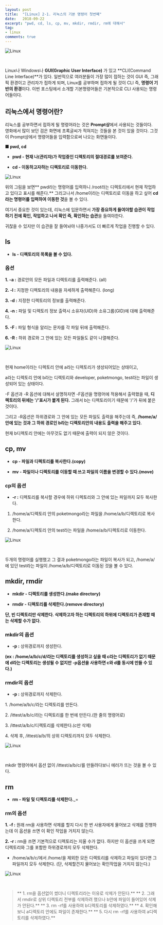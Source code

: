 ```yaml
---
layout: post
title:  "[Linux] 2-1. 리눅스의 기본 명령어 첫번째"
date:   2018-09-22
excerpt: "pwd, cd, ls, cp, mv, mkdir, rmdir, rm에 대해서"
tag:
- linux
comments: true
---
```


![Linux](/assets/img/Linux.jpg)

<br/>

Linux나 Windows나 **GUI(Graphic User Interface)** 가 있고 **CLI(Command Line Interface)**가 있다. 일반적으로 여러분들이 가장 많이 접하는 것이 GUI 즉, 그래픽 환경이고 관리자가 접하게 되며, Linux를 공부하며 접하게 될 것이 CLI 즉, **명령어 기반의 환경**이다. 이번 포스팅에서 소개할 기본명령어들은 기본적으로 CLI 사용되는 명령어들이다.

## 리눅스에서 명령어란?

리눅스를 공부하면서 접하게 될 명령어라는 것은 **Prompt상**에서 사용되는 것들이다. 
영화에서 많이 보던 검은 화면에 초록글씨가 적혀지는 것들을 본 것이 있을 것이다. 그것이 Prompt상에서 명령어들을 입력함으로써 나오는 화면들이다.



**■ pwd, cd**

* **pwd - 현재 나(관리자)가 작업중인 디렉토리의 절대경로를 보여준다.**

* **cd - 이동하고자하는 디렉토리로 이동한다.**


![Linux](/assets/img/linux_pwd.png)



위의 그림을 보면** pwd라는 명령어를 입력하니 /root라는 디렉토리에서 현재 작업하고 있다고 표시를 해준다.** 그리고나서 /home이라는 디렉토리로 이동을 하고 싶어 **cd라는 명령어를 입력하여 이동한 것**을 볼 수 있다.

여기서 중요한 것이 있는데, 리눅스에 입문하면서 **가장 중요하게 들여야할 습관이 작업하기 전에 확인, 작업하고 나서 확인 즉, 확인하는 습관**을 들여야한다.

귀찮을 수 있지만 이 습관을 잘 들여놔야 나중가서도 더 빠르게 작업을 진행할 수 있다.

## ls

* **ls - 디렉토리의 목록을 볼 수 있다.**

### 옵션

**1. -a :** 경로안의 모든 파일과 디렉토리를 출력해준다. (all)

**2. -l :** 지정한 디렉토리의 내용을 자세하게 출력해준다. (long)

**3. -d :** 지정한 디렉토리의 정보를 출력해준다.

**4. -n :** 파일 및 디렉토리 정보 출력시 소유자(UID)와 소유그룹(GID)에 대해 출력해준다.

**5. -F :** 파일 형식을 알리는 문자를 각 파일 뒤에 출력해준다.

**6. -R :** 하위 경로와 그 안에 있는 모든 파일들도 같이 나열해준다.


![Linux](/assets/img/linux_ls.png)

<br/>

현재 home이라는 디렉토리 안에 a라는 디렉토리가 생성되어있는 상태이고,

a라는 디렉토리 안에 b라는 디렉토리와 developer, poketmongo, test라는 파일이 생성되어 있는 상태이다.  

\-F 옵션과 -R 옵션에 대해서 설명하자면 -F옵션을 명령어에 적용해서 출력했을 때, **디렉토리의 뒤에는 '/'표시가 붙게 된다.** 그래서 b는 디렉토리이기 때문에 '/'가 뒤에 붙은 것이다.

그리고 -R옵션은 하위경로와 그 안에 있는 모든 파일도 출력을 해주는데 즉, **/home/a/안에 있는 것과 그 하위 경로인 b라는 디렉토리안의 내용도 출력을 해주고 있다.** 

현재 b디렉토리 안에는 아무것도 없기 때문에 출력이 되지 않은 것이다.

## cp, mv

* **cp - 파일과 디렉토리를 복사한다.(copy)**

* **mv - 파일이나 디렉토리를 이동할 때 쓰고 파일의 이름을 변경할 수 있다.(move)**


### cp의 옵션

* **-r :** 디렉토리를 복사할 경우에 하위 디렉토리와 그 안에 있는 파일까지 모두 복사한다.

1. /home/a/디렉토리 안의 poketmongo라는 파일을 /home/a/b/디렉토리로 복사한다.

2. /home/a/디렉토리 안의 test라는 파일을 /home/a/b/디렉토리로 이동한다.

![Linux](/assets/img/linux_cpmv.png)

<br/>

두개의 명령어를 실행했고 그 결과 poketmongo라는 파일이 복사가 되고, /home/a/에 있던 test라는 파일이 /home/a/b/디렉토리로 이동된 것을 볼 수 있다.



## mkdir, rmdir

* **mkdir - 디렉토리를 생성한다.(make directory)**

* **rmdir - 디렉토리를 삭제한다.(remove directory)**

**단, 빈 디렉토리만 삭제한다. 삭제하고자 하는 디렉토리의 하위에 디렉토리가 존재할 때는 삭제할 수가 없다.**

### mkdir의 옵션

* **-p :** 상위경로까지 생성한다.

**(ex : /home/a/b/c/d/라는 디렉토리를 생성하고 싶을 때 c라는 디렉토리가 없기 때문에 d라는 디렉토리는 생성될 수 없지만 -p옵션을 사용하면 c와 d를 동시에 만들 수 있다.)**

### rmdir의 옵션

* **-p :** 상위경로까지 삭제한다.

1\. /home/a/b/c/라는 디렉토리를 만든다.

2\. /ittest/a/b/c/라는 디렉토리를 한 번에 만든다.(한 줄의 명령어로)

3\. /ittest/a/b/c/디렉토리를 삭제한다.(c만 삭제)

4\. 삭제 후, /ittest/a/b/의 상위 디렉토리까지 모두 삭제한다.

![Linux](/assets/img/linux_mkdir.png)


<br/>

mkdir 명령어에서 옵션 없이 /ittest/a/b/c/를 만들려다보니 에러가 뜨는 것을 볼 수 있다.



## rm

* **rm - 파일 및 디렉토리를 삭제한다.**_=

### rm의 옵션

**1. -f :** 원래 rm을 사용하면 삭제를 할지 다시 한 번 사용자에게 물어보고 삭제를 진행하는데 이 옵션을 쓰면 이 확인 작업을 거치지 않는다.

**2. -r :** rm을 쓰면 기본적으로 디렉토리는 지울 수가 없다. 하지만 이 옵션을 쓰게 되면 디렉토리와 그를 포함한 하위경로까지 모두 삭제한다.


- /home/a/b/c/에서 /home/을 제외한 모든 디렉토리를 삭제하고 파일이 있다면 그 파일까지 모두 삭제한다. (단, 삭제할건지 물어보는 확인작업을 거치지 않는다.)

![Linux](/assets/img/linux_rm.png)

<br/>

> ** 1. rm을 옵션없이 썼더니 디렉토리라는 이유로 삭제가 안된다.**
> ** 2. 그래서 rmdir로 상위 디렉토리 전부를 삭제하려 했으나 b안에 파일이 들어있어 삭제가 안된다.**
> ** 3. rm -rf를 사용하여 b디렉토리를 삭제하였다.**
> ** 4. 확인해보니 a디렉토리 안에도 파일이 존재한다.**
> ** 5. 다시 rm -rf를 사용하여 a디렉토리를 삭제하였다.**
